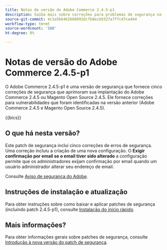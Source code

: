 ```yaml
---
title: Notas de versão do Adobe Commerce 2.4.5-p1
description: Saiba mais sobre correções para problemas de segurança na versão 2.4.5-p1 do Adobe Commerce.
source-git-commit: 4c3a5b6462668993dcfb0ecb9327a7ffc47ced44
workflow-type: tm+mt
source-wordcount: '160'
ht-degree: 0%

---
```



# Notas de versão do Adobe Commerce 2.4.5-p1

O Adobe Commerce 2.4.5-p1 é uma versão de segurança que fornece cinco correções de segurança que aprimoram sua implantação do Adobe Commerce 2.4.5 ou Magento Open Source 2.4.5. Ele fornece correções para vulnerabilidades que foram identificadas na versão anterior (Adobe Commerce 2.4.5 e Magento Open Source 2.4.5).

{{bics}}

## O que há nesta versão?

Este patch de segurança inclui cinco correções de erros de segurança. Uma correção incluiu a criação de uma nova configuração. O **Exigir confirmação por email se o email tiver sido alterado** a configuração permite que os administradores exijam confirmação por email quando um usuário administrador alterar seu endereço de email. <!-- AC-6292-->

Consulte [Aviso de segurança do Adobe](https://helpx.adobe.com/security/products/magento/apsb22-48.html).

## Instruções de instalação e atualização

Para obter instruções sobre como baixar e aplicar patches de segurança (incluindo patch 2.4.5-p1), consulte [Instalação do início rápido](../../../installation/composer.md).

## Mais informações?

Para obter informações gerais sobre patches de segurança, consulte [Introdução à nova versão do patch de segurança](https://community.magento.com/t5/Magento-DevBlog/Introducing-the-New-Security-Patch-Release/ba-p/141287).
